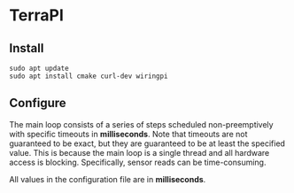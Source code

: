 # TerraPI

## Install
```shell
sudo apt update
sudo apt install cmake curl-dev wiringpi
```

## Configure
The main loop consists of a series of steps scheduled non-preemptively with specific timeouts in **milliseconds**.
Note that timeouts are not guaranteed to be exact, but they are guaranteed to be at least the specified value.
This is because the main loop is a single thread and all hardware access is blocking.
Specifically, sensor reads can be time-consuming.

All values in the configuration file are in **milliseconds**.
